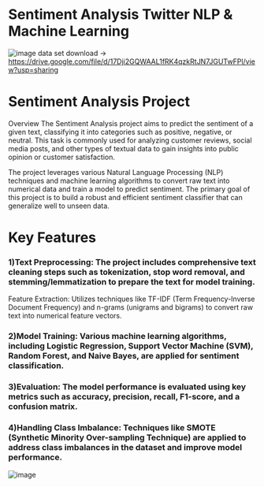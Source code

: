 # Sentiment Analysis Twitter NLP & Machine Learning    
![image](https://github.com/user-attachments/assets/c2b32f14-2a89-4de0-9d84-e94d3a62b258)
data set download -> https://drive.google.com/file/d/17Dji2GQWAAL1fRK4qzkRtJN7JGUTwFPl/view?usp=sharing  

# Sentiment Analysis Project
Overview
The Sentiment Analysis project aims to predict the sentiment of a given text, classifying it into categories such as positive, negative, or neutral. This task is commonly used for analyzing customer reviews, social media posts, and other types of textual data to gain insights into public opinion or customer satisfaction.

The project leverages various Natural Language Processing (NLP) techniques and machine learning algorithms to convert raw text into numerical data and train a model to predict sentiment. The primary goal of this project is to build a robust and efficient sentiment classifier that can generalize well to unseen data.

# Key Features
### 1)Text Preprocessing: The project includes comprehensive text cleaning steps such as tokenization, stop word removal, and stemming/lemmatization to prepare the text for model training.
Feature Extraction: Utilizes techniques like TF-IDF (Term Frequency-Inverse Document Frequency) and n-grams (unigrams and bigrams) to convert raw text into numerical feature vectors.
### 2)Model Training: Various machine learning algorithms, including Logistic Regression, Support Vector Machine (SVM), Random Forest, and Naive Bayes, are applied for sentiment classification.
### 3)Evaluation: The model performance is evaluated using key metrics such as accuracy, precision, recall, F1-score, and a confusion matrix.
### 4)Handling Class Imbalance: Techniques like SMOTE (Synthetic Minority Over-sampling Technique) are applied to address class imbalances in the dataset and improve model performance.

![image](https://github.com/user-attachments/assets/481823b8-61fb-4cbf-802f-2d1047071426)





